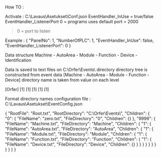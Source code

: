 How TO :

Activate : C:\Lavaus\Asetukset\Conf.json
EventHandler_InUse = true/false
EventHandler_ListenerPort
  0 = programs uses default port = 2000
  > 0 = port to listen

Example :
{
  "PanelNo": 1,
  "NumberOfPLC": 1,
  "EventHandler_InUse": false,
  "EventHandler_ListenerPort": 0
}

Data structure
Machine - AutoArea - Module - Function - Device - Identification

Data is saved to text files on C:\Orfer\Events\ directory
directory tree is constructed from event data [Machine - AutoArea - Module - Function - Device]
directory name is taken from value on each level

[Orfer]
  [1]
    [1]
      [1]
        [1]
          [1]

Format directory names
configuration file : C:\Lavaus\Asetukset\EventConfig.json

{
  "RootFile": "Root.txt",
  "RootDirectory": "C:\\Orfer\\Events\\",
  "Children": {
    "0": {
      "FileName": "zero.txt",
      "FileDirectory": "0",
      "Children": {}
    },
    "9999": {
      "FileName": "Machine.txt",
      "FileDirectory": "Machine",
      "Children": {
        "1": {
          "FileName": "AutoArea.txt",
          "FileDirectory": "AutoArea",
          "Children": {
            "1": {
              "FileName": "Module.txt",
              "FileDirectory": "Module",
              "Children": {
                "1": {
                  "FileName": "Function.txt",
                  "FileDirectory": "Function",
                  "Children": {
                    "1": {
                      "FileName": "Device.txt",
                      "FileDirectory": "Device",
                      "Children": {}
                    }
                  }
                }
              }
            }
          }
        }
      }
    }
  }
}

